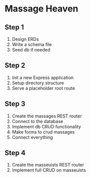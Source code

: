 # Massage Heaven

## Step 1

1. Design ERDs
2. Write a schema file
3. Seed db if needed

## Step 2

1. Init a new Express application
2. Setup directory structure
3. Serve a placeholder root route

## Step 3

1. Create the massages REST router
2. Connect to the database
3. Implement db CRUD functionality
4. Make forms to crud massages
5. Connect everything

## Step 4

1. Create the masseuists REST router
2. Implement full CRUD on masseuists
